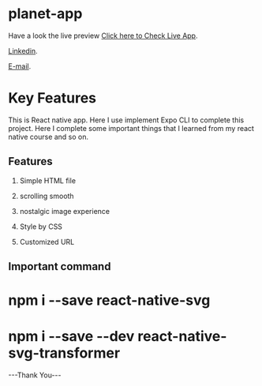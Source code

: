 # planet-app

Have a look the live preview [Click here to Check Live App](exp://exp.host/@kongkonbiswas/planet-app?release-channel=default).

[Linkedin](https://www.linkedin.com/in/kongkon-biswas-a2374314a/).

[E-mail](kongkonbiswas3241@gmail.com).

# Key Features
This is React native app. Here I use implement Expo CLI to complete this project. Here I complete some important things that I learned from my react native course and so on.

## Features

1. Simple HTML file

2. scrolling smooth

4. nostalgic image experience

5. Style by CSS

6. Customized URL


## Important command
# npm i --save react-native-svg
# npm i --save --dev react-native-svg-transformer

---Thank You---